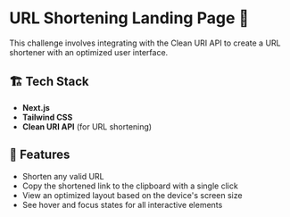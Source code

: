 # URL Shortening Landing Page 🔗

This challenge involves integrating with the Clean URI API to create a URL shortener with an optimized user interface.

## 🏗️ Tech Stack

- **Next.js**
- **Tailwind CSS**
- **Clean URI API** (for URL shortening)

## 🎯 Features

- Shorten any valid URL
- Copy the shortened link to the clipboard with a single click
- View an optimized layout based on the device's screen size
- See hover and focus states for all interactive elements
